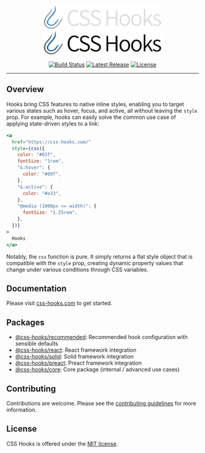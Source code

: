 <p align="center">
  <!-- npm-remove -->
  <a href="https://css-hooks.com/#gh-dark-mode-only" target="_blank">
    <img alt="CSS Hooks" src="https://raw.githubusercontent.com/css-hooks/css-hooks/HEAD/.github/logo-dark.svg" width="310" height="64" style="max-width: 100%;">
  </a>
  <!-- /npm-remove -->
  <a href="https://css-hooks.com/#gh-light-mode-only" target="_blank">
    <img alt="CSS Hooks" src="https://raw.githubusercontent.com/css-hooks/css-hooks/HEAD/.github/logo-light.svg" width="310" height="64" style="max-width: 100%;">
  </a>
</p>

<p align="center">
  <a href="https://github.com/css-hooks/css-hooks/actions/workflows/ci.yml"><img src="https://img.shields.io/github/actions/workflow/status/css-hooks/css-hooks/ci.yml?branch=master" alt="Build Status"></a>
  <a href="https://www.npmjs.com/org/css-hooks"><img src="https://img.shields.io/npm/v/@css-hooks%2Fcore.svg" alt="Latest Release"></a>
  <a href="https://github.com/css-hooks/css-hooks/blob/master/LICENSE"><img src="https://img.shields.io/npm/l/css-hooks.svg" alt="License"></a>
</p>

---

## Overview

Hooks bring CSS features to native inline styles, enabling you to target various
states such as hover, focus, and active, all without leaving the `style` prop.
For example, hooks can easily solve the common use case of applying state-driven
styles to a link:

```jsx
<a
  href="https://css-hooks.com/"
  style={css({
    color: "#03f",
    fontSize: "1rem",
    "&:hover": {
      color: "#09f",
    },
    "&:active": {
      color: "#e33",
    },
    "@media (1000px <= width)": {
      fontSize: "1.25rem",
    },
  })}
>
  Hooks
</a>
```

Notably, the `css` function is pure. It simply returns a flat style object that
is compatible with the `style` prop, creating dynamic property values that
change under various conditions through CSS variables.

## Documentation

Please visit [css-hooks.com](https://css-hooks.com) to get started.

## Packages

- [@css-hooks/recommended](packages/recommended): Recommended hook configuration
  with sensible defaults
- [@css-hooks/react](packages/react): React framework integration
- [@css-hooks/solid](packages/solid): Solid framework integration
- [@css-hooks/preact](packages/preact): Preact framework integration
- [@css-hooks/core](packages/core): Core package (internal / advanced use cases)

## Contributing

Contributions are welcome. Please see the
[contributing guidelines](CONTRIBUTING.md) for more information.

## License

CSS Hooks is offered under the [MIT license](LICENSE).
